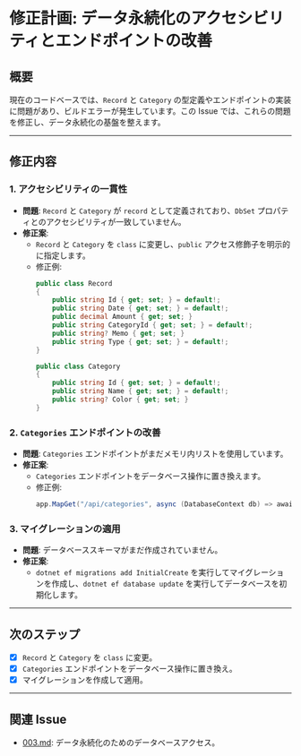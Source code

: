 # 修正計画: データ永続化のアクセシビリティとエンドポイントの改善

## 概要
現在のコードベースでは、`Record` と `Category` の型定義やエンドポイントの実装に問題があり、ビルドエラーが発生しています。この Issue では、これらの問題を修正し、データ永続化の基盤を整えます。

---

## 修正内容
### 1. アクセシビリティの一貫性
- **問題**: `Record` と `Category` が `record` として定義されており、`DbSet` プロパティとのアクセシビリティが一致していません。
- **修正案**:
  - `Record` と `Category` を `class` に変更し、`public` アクセス修飾子を明示的に指定します。
  - 修正例:
    ```csharp
    public class Record
    {
        public string Id { get; set; } = default!;
        public string Date { get; set; } = default!;
        public decimal Amount { get; set; }
        public string CategoryId { get; set; } = default!;
        public string? Memo { get; set; }
        public string Type { get; set; } = default!;
    }

    public class Category
    {
        public string Id { get; set; } = default!;
        public string Name { get; set; } = default!;
        public string? Color { get; set; }
    }
    ```

### 2. `Categories` エンドポイントの改善
- **問題**: `Categories` エンドポイントがまだメモリ内リストを使用しています。
- **修正案**:
  - `Categories` エンドポイントをデータベース操作に置き換えます。
  - 修正例:
    ```csharp
    app.MapGet("/api/categories", async (DatabaseContext db) => await db.Categories.ToListAsync());
    ```

### 3. マイグレーションの適用
- **問題**: データベーススキーマがまだ作成されていません。
- **修正案**:
  - `dotnet ef migrations add InitialCreate` を実行してマイグレーションを作成し、`dotnet ef database update` を実行してデータベースを初期化します。

---

## 次のステップ
- [x] `Record` と `Category` を `class` に変更。
- [x] `Categories` エンドポイントをデータベース操作に置き換え。
- [x] マイグレーションを作成して適用。

---

## 関連 Issue
- [003.md](./003.md): データ永続化のためのデータベースアクセス。